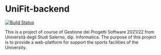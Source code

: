 # UniFit-backend
[![Build Status](https://app.travis-ci.com/paolocantarella7/UniFit-backend.svg?branch=main)](https://app.travis-ci.com/paolocantarella7/UniFit-backend)

This is a project of course of Gestione dei Progetti Software 2021/22 from Università degli Studi Salerno, dip. Informatica. The purpose of this project is to provide a web-platform for support the sports facilities of the University.
